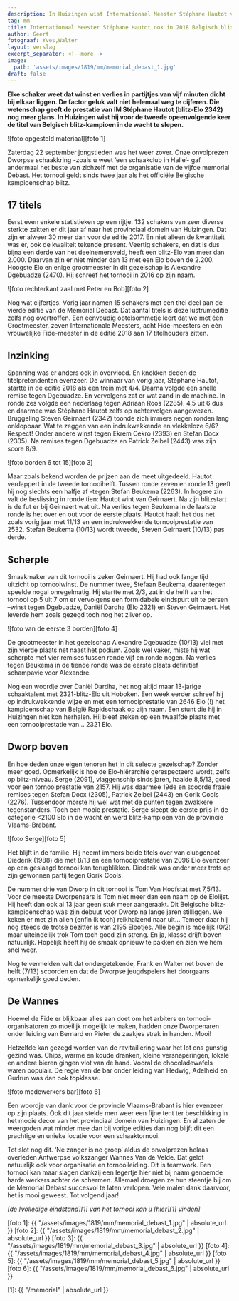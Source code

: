 ```yaml
---
description: In Huizingen wist Internationaal Meester Stéphane Hautot voor de tweede opeenvolgende keer de titel van Belgisch blitz-kampioen in de wacht te slepen.
tag: mm
title: Internationaal Meester Stéphane Hautot ook in 2018 Belgisch blitz-kampioen
author: Geert
fotograaf: Yves,Walter
layout: verslag
excerpt_separator: <!--more-->
image:
  path: 'assets/images/1819/mm/memorial_debast_1.jpg'
draft: false
---
```

**Elke schaker weet dat winst en verlies in partijtjes van vijf minuten dicht bij elkaar liggen. De factor geluk valt niet helemaal weg te cijferen. Die wetenschap geeft de prestatie van IM Stéphane Hautot (blitz-Elo 2342) nog meer glans. In Huizingen wist hij voor de tweede opeenvolgende keer de titel van Belgisch blitz-kampioen in de wacht te slepen.**<!--more-->

![foto opgesteld materiaal][foto 1]

Zaterdag 22 september jongstleden was het weer zover. Onze onvolprezen Dworpse schaakkring -zoals u weet ‘een schaakclub in Halle’- gaf andermaal het beste van zichzelf met de organisatie van de vijfde memorial Debast. Het tornooi geldt sinds twee jaar als het officiële Belgische kampioenschap blitz.

## 17 titels

Eerst even enkele statistieken op een rijtje. 132 schakers van zeer diverse sterkte zakten er dit jaar af naar het provinciaal domein van Huizingen. Dat zijn er alweer 30 meer dan voor de editie 2017. En niet alleen de kwantiteit was er, ook de kwaliteit tekende present. Veertig schakers, en dat is dus bijna een derde van het deelnemersveld, heeft een blitz-Elo van meer dan 2.000. Daarvan zijn er niet minder dan 13 met een Elo boven de 2.200. Hoogste Elo en enige grootmeester in dit gezelschap is Alexandre Dgebuadze (2470). Hij schreef het tornooi in 2016 op zijn naam.

![foto rechterkant zaal met Peter en Bob][foto 2]

Nog wat cijfertjes. Vorig jaar namen 15 schakers met een titel deel aan de vierde editie van de Memorial Debast. Dat aantal titels is deze lustrumeditie zelfs nog overtroffen. Een eenvoudig optelsommetje leert dat we met één Grootmeester, zeven Internationale Meesters, acht Fide-meesters en één vrouwelijke Fide-meester in de editie 2018 aan 17 titelhouders zitten.

## Inzinking

Spanning was er anders ook in overvloed. En knokken deden de titelpretendenten evenzeer. De winnaar van vorig jaar, Stéphane Hautot, startte in de editie 2018 als een trein met 4/4. Daarna volgde een snelle remise tegen Dgebuadze. En vervolgens zat er wat zand in de machine. In ronde zes volgde een nederlaag tegen Adriaan Roos (2285). 4,5 uit 6 dus en daarmee was Stéphane Hautot zelfs op achtervolgen aangewezen. Bruggeling Steven Geirnaert (2342) toonde zich immers negen ronden lang onklopbaar. Wat te zeggen van een indrukwekkende en vlekkeloze 6/6? Respect! Onder andere winst tegen Ekrem Cekro (2393) en Stefan Docx (2305). Na remises tegen Dgebuadze en Patrick Zelbel (2443) was zijn score 8/9.

![foto borden 6 tot 15][foto 3]

Maar zoals bekend worden de prijzen aan de meet uitgedeeld. Hautot verdappert in de tweede tornooihelft.  Tussen ronde zeven en ronde 13 geeft hij nog slechts een halfje af -tegen Stefan Beukema (2263). In hogere zin valt de beslissing in ronde tien: Hautot wint van Geirnaert. Na zijn blitzstart is de fut er bij Geirnaert wat uit. Na verlies tegen Beukema in de laatste ronde is het over en out voor de eerste plaats. Hautot haalt het dus net zoals vorig jaar met 11/13 en een indrukwekkende tornooiprestatie van 2532. Stefan Beukema (10/13) wordt tweede, Steven Geirnaert (10/13) pas derde.

## Scherpte

Smaakmaker van dit tornooi is zeker Geirnaert. Hij had ook lange tijd uitzicht op tornooiwinst. De nummer twee, Stefaan Beukema, daarentegen speelde nogal onregelmatig. Hij startte met 2/3, zat in de helft van het tornooi op 5 uit 7 om er vervolgens een formidabele eindspurt uit te persen –winst tegen Dgebuadze, Daniël Dardha (Elo 2321) en Steven Geirnaert. Het leverde hem zoals gezegd toch nog het zilver op.

![foto van de eerste 3 borden][foto 4]

De grootmeester in het gezelschap Alexandre Dgebuadze (10/13) viel met zijn vierde plaats net naast het podium. Zoals wel vaker, miste hij wat scherpte met vier remises tussen ronde vijf en ronde negen. Na verlies tegen Beukema in de tiende ronde was de eerste plaats definitief schampavie voor Alexandre.

Nog een woordje over Daniël Dardha, het nog altijd maar 13-jarige schaaktalent met 2321-blitz-Elo uit Hoboken. Een week eerder schreef hij op indrukwekkende wijze en met een tornooiprestatie van 2646 Elo (!) het kampioenschap van België Rapidschaak op zijn naam. Een stunt die hij in Huizingen niet kon herhalen. Hij bleef steken op een twaalfde plaats met een tornooiprestatie van… 2321 Elo.

## Dworp boven

En hoe deden onze eigen tenoren het in dit selecte gezelschap? Zonder meer goed. Opmerkelijk is hoe de Elo-hiërarchie gerespecteerd wordt, zelfs op blitz-niveau. Serge (2091), vlaggenschip sinds jaren, haalde 8,5/13, goed voor een tornooiprestatie van 2157. Hij was daarmee 19de en scoorde fraaie remises tegen Stefan Docx (2305), Patrick Zelbel (2443) en Gorik Cools (2276). Tussendoor morste hij wel wat met de punten tegen zwakkere tegenstanders. Toch een mooie prestatie. Serge sleept de eerste prijs in de categorie <2100 Elo in de wacht én werd blitz-kampioen van de provincie Vlaams-Brabant.

![foto Serge][foto 5]

Het blijft in de familie. Hij neemt immers beide titels over van clubgenoot Diederik (1988) die met 8/13 en een tornooiprestatie van 2096 Elo evenzeer op een geslaagd tornooi kan terugblikken. Diederik was onder meer trots op zijn gewonnen partij tegen Gorik Cools.

De nummer drie van Dworp in dit tornooi is Tom Van Hoofstat met 7,5/13. Voor de meeste Dworpenaars is Tom niet meer dan een naam op de Elolijst. Hij heeft dan ook al 13 jaar geen stuk meer aangeraakt. Dit Belgische blitz-kampioenschap was zijn debuut voor Dworp na lange jaren stilliggen. We keken er met zijn allen (enfin ik toch) reikhalzend naar uit… Temeer daar hij nog steeds de trotse bezitter is van 2195 Elootjes. Alle begin is moeilijk (0/2) maar uiteindelijk trok Tom toch goed zijn streng. En ja, klasse drijft boven natuurlijk. Hopelijk heeft hij de smaak opnieuw te pakken en zien we hem snel weer.

Nog te vermelden valt dat ondergetekende, Frank en Walter net boven de helft (7/13) scoorden en dat de Dworpse jeugdspelers het doorgaans opmerkelijk goed deden.

## De Wannes

Hoewel de Fide er blijkbaar alles aan doet om het arbiters en tornooi-organisatoren zo moeilijk mogelijk te maken, hadden onze Dworpenaren onder leiding van Bernard en Pieter de zaakjes strak in handen. Mooi!

Hetzelfde kan gezegd worden van de ravitaillering waar het lot ons gunstig gezind was. Chips, warme en koude dranken, kleine versnaperingen, lokale en andere bieren gingen vlot van de hand. Vooral de chocoladewafels waren populair. De regie van de bar onder leiding van Hedwig, Adelheid en Gudrun was dan ook topklasse.

![foto medewerkers bar][foto 6]

Een woordje van dank voor de provincie Vlaams-Brabant is hier evenzeer op zijn plaats. Ook dit jaar stelde men weer een fijne tent ter beschikking in het mooie decor van het provinciaal domein van Huizingen. En al zaten de weergoden wat minder mee dan bij vorige edities dan nog blijft dit een prachtige en unieke locatie voor een schaaktornooi. 

Tot slot nog dit. ‘Ne zanger is ne groep’ aldus de onvolprezen helaas overleden Antwerpse volkszanger Wannes Van de Velde. Dat geldt natuurlijk ook voor organisatie en tornooileiding. Dit is teamwork. Een tornooi kan maar slagen dankzij een legertje hier niet bij naam genoemde harde werkers achter de schermen. Allemaal droegen ze hun steentje bij om de Memorial Debast succesvol te laten verlopen. Vele malen dank daarvoor, het is mooi geweest. Tot volgend jaar!

_[de [volledige eindstand][1] van het tornooi kan u [hier][1] vinden]_


[foto 1]: {{ "/assets/images/1819/mm/memorial_debast_1.jpg" | absolute_url }}
[foto 2]: {{ "/assets/images/1819/mm/memorial_debast_2.jpg" | absolute_url }}
[foto 3]: {{ "/assets/images/1819/mm/memorial_debast_3.jpg" | absolute_url }}
[foto 4]: {{ "/assets/images/1819/mm/memorial_debast_4.jpg" | absolute_url }}
[foto 5]: {{ "/assets/images/1819/mm/memorial_debast_5.jpg" | absolute_url }}
[foto 6]: {{ "/assets/images/1819/mm/memorial_debast_6.jpg" | absolute_url }}

[1]: {{ "/memorial" | absolute_url }}

